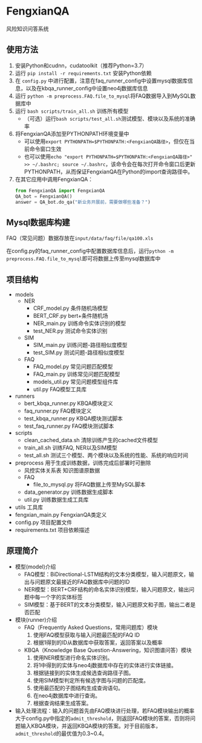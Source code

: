 # FengxianQA
风险知识问答系统
## 使用方法
1. 安装Python和cudnn，cudatoolkit（推荐Python=3.7）
2. 运行 `pip install -r requirements.txt` 安装Python依赖
3. 在 `config.py` 中进行配置，注意在faq_runner_config中设置mysql数据库信息，以及在kbqa_runner_config中设置neo4j数据库信息
4. 运行 `python -m preprocess.FAQ.file_to_mysql`将FAQ数据导入到MySQL数据库中
5. 运行 `bash scripts/train_all.sh` 训练所有模型
    * （可选）运行`bash scripts/test_all.sh`测试模型、模块以及系统的准确率
6. 将FengxianQA添加至PYTHONPATH环境变量中
    * 可以使用`export PYTHONPATH=$PYTHONPATH:<FengxianQA路径>`，但仅在当前命令窗口生效
    * 也可以使用`echo "export PYTHONPATH=$PYTHONPATH:<FengxianQA路径>" >> ~/.bashrc; source ~/.bashrc`，该命令会在每次打开命令窗口后更新PYTHONPATH，从而保证FengxianQA在Python的import查询路径中。
7. 在其它应用中调用FengxianQA： 
    ```Python
    from FengxianQA import FengxianQA
    QA_bot = FengxianQA()
    answer = QA_bot.do_qa("新业务开展前，需要做哪些准备？")
    ```
## Mysql数据库构建
FAQ（常见问题）数据存放在`input/data/faq/file/qa100.xls`

在config.py的faq_runner_config中配置数据库信息后，运行`python -m preprocess.FAQ.file_to_mysql`即可将数据上传至mysql数据库中


## 项目结构
* models
    * NER
        * CRF_model.py    条件随机场模型
        * BERT_CRF.py     bert+条件随机场
        * NER_main.py     训练命令实体识别的模型
        * test_NER.py     测试命令实体识别
    * SIM
        * SIM_main.py     训练问题-路径相似度模型
        * test_SIM.py     测试问题-路径相似度模型
    * FAQ
        * FAQ_model.py    常见问题匹配模型
        * FAQ_main.py     训练常见问题匹配模型
        * models_util.py  常见问题模型组件库
        * util.py         FAQ模型工具库
* runners
    * bert_kbqa_runner.py KBQA模块定义
    * faq_runner.py       FAQ模块定义
    * test_kbqa_runner.py KBQA模块测试脚本
    * test_faq_runner.py  FAQ模块测试脚本
* scripts
    * clean_cached_data.sh 清除训练产生的cached文件模型
    * train_all.sh         训练FAQ, NER以及SIM模型
    * test_all.sh          测试三个模型、两个模块以及系统的性能、系统的响应时间
* preprocess 用于生成训练数据，训练完成后部署时可删除
    * 风控实体关系表        知识图谱原数据
    * FAQ
        * file_to_mysql.py     将FAQ数据上传至MySQL脚本
    * data_generator.py    训练数据生成脚本
    * util.py              训练数据生成工具库
* utils 工具库
* fengxian_main.py  FengxianQA类定义
* config.py 项目配置文件
* requirements.txt 项目依赖描述

## 原理简介
* 模型(model)介绍
    * FAQ模型：BiDirectional-LSTM结构的文本分类模型，输入问题原文，输出与问题原文最接近的FAQ数据库中问题的ID
    * NER模型：BERT+CRF结构的命名实体识别模型，输入问题原文，输出问题中每一个字的实体标签
    * SIM模型：基于BERT的文本分类模型，输入问题原文和子图，输出二者是否匹配
* 模块(runner)介绍
    * FAQ（Frequently Asked Questions，常用问题库）模块
        1. 使用FAQ模型获取与输入问题最匹配的FAQ ID
        2. 根据1得到的ID从数据库中获取答案，返回答案以及概率
    * KBQA（Knowledge Base Question-Answering，知识图谱问答）模块
        1. 使用NER模型进行命名实体识别。
        2. 将1中得到的实体与neo4j数据库中存在的实体进行实体链接。
        3. 根据链接到的实体生成候选查询路径子图。
        4. 使用SIM模型判定所有候选字图与问题的匹配度。
        5. 使用最匹配的子图结构生成查询语句。
        6. 在neo4j数据库中进行查询。
        7. 根据查询结果生成答案。
* 输入处理流程：输入的问题首先由FAQ模块进行处理，若FAQ模块输出的概率大于config.py中指定的`admit_threshold`，则返回FAQ模块的答案，否则将问题输入KBQA模块，并返回KBQA模块的答案。对于目前版本，`admit_threshold`的最优值为0.3~0.4。